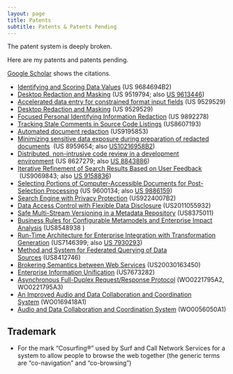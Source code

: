 ```yaml
---
layout: page
title: Patents
subtitle: Patents & Patents Pending
---
```


The patent system is deeply broken.

Here are my patents and patents pending.

[Google Scholar](http://scholar.google.com/citations?hl=en&user=d0FLp-q9vFEC&view_op=list_works&pagesize=100) shows the citations.

*   [Identifying and Scoring Data Values](https://patents.google.com/patent/US9684694B2/) (US 9684694B2)
*   [Desktop Redaction and Masking](https://www.google.com/patents/US9519794) (US 9519794; also [US 9613446](https://patents.google.com/patent/US9613446B2/en))
*   [Accelerated data entry for constrained format input fields](https://www.google.com/patents/US9529529) (US 9529529)
*   [Desktop Redaction and Masking](https://www.google.com/patents/US9529529) (US 9529529)
*   [Focused Personal Identifying Information Redaction](https://patents.google.com/patent/US9892278B2/en) (US 9892278)
*   [Tracking Stale Comments in Source Code Listings](https://www.google.com/patents/US8607193) (US8607193)
*   [Automated document redaction](http://www.google.com/patents/US9195853) (US9195853)
*   [Minimizing sensitive data exposure during preparation of redacted documents](https://www.google.com/patents/US8959654)  (US 8959654; also [US10216958B2](https://patents.google.com/patent/US10216958B2))
*   [Distributed, non-intrusive code review in a development environment](https://www.google.com/patents/US8627279) (US 8627279; also [US 8843886](https://patents.google.com/patent/US8843886B2/en))
*   [Iterative Refinement of Search Results Based on User Feedback](https://patents.google.com/patent/US9069843B2)  (US9069843; also [US 9158836](https://patents.google.com/patent/US9158836B2/en))
*   [Selecting Portions of Computer-Accessible Documents for Post-Selection Processing](https://www.google.com/patents/US9600134) (US 9600134; also [US 9886159](https://patents.google.com/patent/US9886159B2/en))
*   [Search Engine with Privacy Protection](https://patents.google.com/patent/US9224007B2/en) (US9224007B2)
*   [Data Access Control with Flexible Data Disclosure](http://www.google.com/patents?id=TW1NAQAAEBAJ) (US2011055932)
*   [Safe Multi-Stream Versioning in a Metadata Repository](https://www.google.com/patents/US8375011) (US8375011)
*   [Business Rules for Configurable Metamodels and Enterprise Impact Analysis](https://www.google.com/patents/US8548938) (US8548938 )
*   [Run-Time Architecture for Enterprise Integration with Transformation Generation](https://www.google.com/patents/US7146399) (US7146399; also [US 7930293](http://www.google.com/patents/US7930293))
*   [Method and System for Federated Querying of Data Sources](https://www.google.com/patents/US8412746) (US8412746)
*   [Brokering Semantics between Web Services](http://www.google.com/patents/US20030163450) (US20030163450)
*   [Enterprise Information Unification](https://www.google.com/patents/US7673282) (US7673282)
*   [Asynchronous Full-Duplex Request/Response Protocol](http://v3.espacenet.com/textdoc?DB=EPODOC&IDX=WO0221795&F=0) (WO0221795A2, WO0221795A3)
*   [An Improved Audio and Data Collaboration and Coordination System](http://www.wipo.int/patentscope/search/en/WO2001069418) (WO0169418A1)
*   [Audio and Data Collaboration and Coordination System](http://v3.espacenet.com/textdoc?DB=EPODOC&IDX=WO0056050&F=0) (WO0056050A1)


Trademark
---------

*   For the mark “Cosurfing®” used by Surf and Call Network Services for a system to allow people to browse the web together (the generic terms are “co-navigation” and “co-browsing”)
